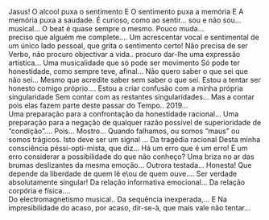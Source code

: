 Jasus!
O alcool puxa o sentimento 
E
O sentimento puxa a memória
E
A memória puxa a saudade.
É curioso, 
como ao sentir... 
sou e não sou... 
musical...
O beat é quase sempre o mesmo. 
Pouco muda...  
preciso que alguém me complete....
Um acrescentar vocal e sentimental de um único lado pessoal, que grita o sentimento certo!
Não precisa de ser Verbo, não procuro objectivar a vida.. procuro dar-lhe uma expressão artistica...
Uma musicalidade que só pode ser movimento 
Só pode ter honestidade, como sempre teve, afinal...
Não quero saber o que sei que não sei... 
Mesmo que acredite saber sem saber o que sei. 
Estou a tentar ser honesto comigo próprio.... 
Estou a criar confusão com a minha própria singularidade
Sem contar com as restantes singularidades... 
Mas a contar pois elas fazem parte deste passar do Tempo.. 2019...  
Uma preparação para a confrontação da honestidade racional... 
Uma preparação para a negação de qualquer razão possível de superioridade de “condição”.... 
Pois... Mostro...
Quando falhamos, 
ou somos “maus” 
ou somos trágicos. 
Isto deve ser um signal ... 
Da tragédia racional
Desta minha consciência péssi-opti-mista, que diz... 
Há um erro que é um erro! 
É um erro considerar a possibilidade do que não conheço? 
Uma briza no ar das  brumas deslizantes da mesma emoção... 
Outrora testada... 
Honesta!
Que depende da liberdade de quem lê e\ou de quem ouve....
Ser verdade absolutamente singular! 
Da relação informativa emocional...
Da relação corpória e física....  
Do electromagnetismo musical.. 
Da sequência inexperada,... 
E
Na impresibilidade do acaso, 
por acaso, 
dir-se-à, 
que mais vale não tentar...